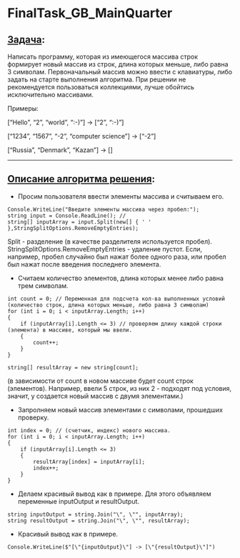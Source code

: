 # FinalTask_GB_MainQuarter

## <u>Задача</u>: 

Написать программу, которая из имеющегося массива строк формирует новый массив из строк, длина которых меньше, либо равна 3 символам. Первоначальный массив можно ввести с клавиатуры, либо задать на старте выполнения алгоритма. При решении не рекомендуется пользоваться коллекциями, лучше обойтись исключительно массивами.

Примеры:

[“Hello”, “2”, “world”, “:-)”] → [“2”, “:-)”]

[“1234”, “1567”, “-2”, “computer science”] → [“-2”]

[“Russia”, “Denmark”, “Kazan”] → []

***

## <u>Описание алгоритма решения</u>:

- Просим пользователя ввести элементы массива и считываем его.
```
Console.WriteLine("Введите элементы массива через пробел:"); 
string input = Console.ReadLine(); //
string[] inputArray = input.Split(new[] { ' ' },StringSplitOptions.RemoveEmptyEntries);
```
Split - разделение (в качестве разделителя используется пробел).
StringSplitOptions.RemoveEmptyEntries - удаление пустот.
Если, например, пробел случайно был нажат более одного раза, или пробел был нажат после введения последнего элемента.

- Считаем количество элементов, длина которых менее либо равна трем символам.
```
int count = 0; // Переменная для подсчета кол-ва выполненных условий (количество строк, длина которых меньше, либо равна 3 символам)
for (int i = 0; i < inputArray.Length; i++)
{
    if (inputArray[i].Length <= 3) // проверяем длину каждой строки (элемента) в массиве, который мы ввели.
    {
        count++; 
    }
}
```
```
string[] resultArray = new string[count];
``` 
(в зависимости от count в новом массиве будет count строк (элементов). Например, ввели 5 строк, из них 2  - подходят под условия, значит, у создается новый массив с двумя элементами.)


- Запролняем новый массив элементами с символами, прошедших проверку.
```
int index = 0; // (счетчик, индекс) нового массива. 
for (int i = 0; i < inputArray.Length; i++)
{
    if (inputArray[i].Length <= 3)
    {
        resultArray[index] = inputArray[i];
        index++;
    }
}
```

- Делаем красивый вывод как в примере. Для этого объявляем переменные inputOutput и resultOutput.

```
string inputOutput = string.Join("\", \"", inputArray);
string resultOutput = string.Join("\", \"", resultArray);
```


- Красивый вывод как в примере.

```
Console.WriteLine($"[\"{inputOutput}\"] -> [\"{resultOutput}\"]")
```